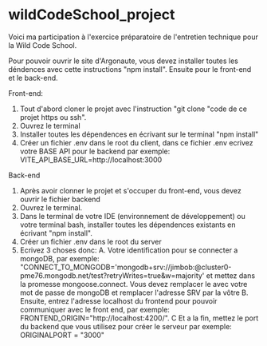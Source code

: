 # wildCodeSchool_project

Voici ma participation à l'exercice préparatoire de l'entretien technique pour la Wild Code School.

Pour pouvoir ouvrir le site d'Argonaute, vous devez installer toutes les déndences avec cette instructions "npm install". Ensuite pour le front-end et le back-end.

Front-end:
1. Tout d'abord cloner le projet avec l'instruction "git clone "code de ce projet https ou ssh".
2. Ouvrez le terminal
2. Installer toutes les dépendences en écrivant sur le terminal "npm install"
3. Créer un fichier .env dans le root du client, dans ce fichier .env ecrivez votre BASE API pour le backend par exemple: VITE_API_BASE_URL=http://localhost:3000

Back-end
1. Après avoir clonner le projet et s'occuper du front-end, vous devez ouvrir le fichier backend
2. Ouvrez le terminal.
3. Dans le terminal de votre IDE (environnement de développement) ou votre terminal bash, installer toutes les dépendences existants en écrivant "npm install".
4. Créer un fichier .env dans le root du server
5. Ecrivez 3 choses donc:
A. Votre identification pour se connecter a mongoDB, par exemple: "CONNECT_TO_MONGODB='mongodb+srv://jimbob:<PASSWORD>@cluster0-pme76.mongodb.net/test?retryWrites=true&w=majority' et mettez dans la promesse mongoose.connect.
Vous devez remplacer le <password> avec votre mot de passe de mongoDB et remplacer l'adresse SRV par la vôtre
B. Ensuite, entrez l'adresse localhost du frontend pour pouvoir communiquer avec le front end, par exemple: FRONTEND_ORIGIN="http://localhost:4200/".
C Et a la fin, mettez le port du backend que vous utilisez pour créer le serveur par exemple: ORIGINALPORT = "3000"

